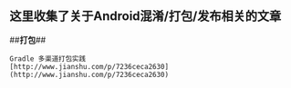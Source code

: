 ## 这里收集了关于Android混淆/打包/发布相关的文章

##**打包**##
```
Gradle 多渠道打包实践
[http://www.jianshu.com/p/7236ceca2630](http://www.jianshu.com/p/7236ceca2630)
```
